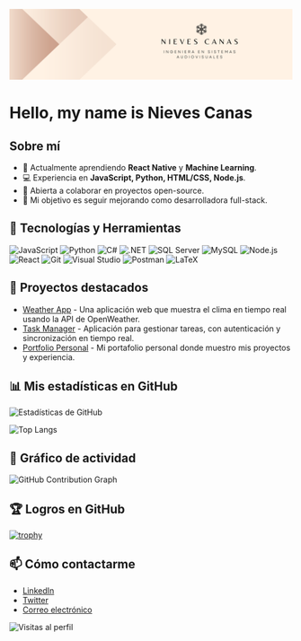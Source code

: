 ![Presentación del contenido](img/NC_Banner.png)
# Hello, my name is Nieves Canas

## Sobre mí
- 🌱 Actualmente aprendiendo **React Native** y **Machine Learning**.
- 💻 Experiencia en **JavaScript, Python, HTML/CSS, Node.js**.
- 🤝 Abierta a colaborar en proyectos open-source.
- 🎯 Mi objetivo es seguir mejorando como desarrolladora full-stack.

## 🔧 Tecnologías y Herramientas

![JavaScript](https://img.shields.io/badge/-JavaScript-F7DF1E?style=flat-square&logo=javascript&logoColor=black)
![Python](https://img.shields.io/badge/-Python-3776AB?style=flat-square&logo=python&logoColor=white)
![C#](https://img.shields.io/badge/-C%23-239120?style=flat-square&logo=c-sharp&logoColor=white)
![.NET](https://img.shields.io/badge/-.NET-512BD4?style=flat-square&logo=.net&logoColor=white)
![SQL Server](https://img.shields.io/badge/-SQL%20Server-CC2927?style=flat-square&logo=microsoft-sql-server&logoColor=white)
![MySQL](https://img.shields.io/badge/-MySQL-4479A1?style=flat-square&logo=mysql&logoColor=white)
![Node.js](https://img.shields.io/badge/-Node.js-43853D?style=flat-square&logo=node.js&logoColor=white)
![React](https://img.shields.io/badge/-React-61DAFB?style=flat-square&logo=react&logoColor=black)
![Git](https://img.shields.io/badge/-Git-F05032?style=flat-square&logo=git&logoColor=white)
![Visual Studio](https://img.shields.io/badge/-Visual%20Studio-5C2D91?style=flat-square&logo=visual-studio&logoColor=white)
![Postman](https://img.shields.io/badge/-Postman-FF6C37?style=flat-square&logo=postman&logoColor=white)
![LaTeX](https://img.shields.io/badge/-LaTeX-008080?style=flat-square&logo=latex&logoColor=white)

## 🚀 Proyectos destacados
- [Weather App](https://github.com/nievescanas/weather-app) - Una aplicación web que muestra el clima en tiempo real usando la API de OpenWeather.
- [Task Manager](https://github.com/nievescanas/task-manager) - Aplicación para gestionar tareas, con autenticación y sincronización en tiempo real.
- [Portfolio Personal](https://github.com/nievescanas/portfolio) - Mi portafolio personal donde muestro mis proyectos y experiencia.

## 📊 Mis estadísticas en GitHub
![Estadísticas de GitHub](https://github-readme-stats.vercel.app/api?username=nievescanas&show_icons=true&theme=radical)

![Top Langs](https://github-readme-stats.vercel.app/api/top-langs/?username=nievescanas&layout=compact&theme=radical)

## 🎯 Gráfico de actividad
![GitHub Contribution Graph](https://github-readme-activity-graph.vercel.app/graph?username=nievescanas&theme=github)

## 🏆 Logros en GitHub
[![trophy](https://github-profile-trophy.vercel.app/?username=nievescanas&theme=dracula&no-bg=true&no-frame=true)](https://github.com/nievescanas)

## 📫 Cómo contactarme
- [LinkedIn](https://linkedin.com/in/nievescanas)
- [Twitter](https://twitter.com/nievescanas)
- [Correo electrónico](mailto:nievescanas@ejemplo.com)

![Visitas al perfil](https://komarev.com/ghpvc/?username=nievescanas&color=blueviolet)


